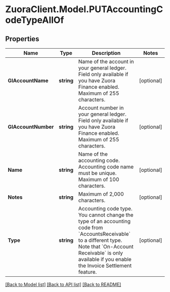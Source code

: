 # ZuoraClient.Model.PUTAccountingCodeTypeAllOf

## Properties

Name | Type | Description | Notes
------------ | ------------- | ------------- | -------------
**GlAccountName** | **string** | Name of the account in your general ledger.  Field only available if you have Zuora Finance enabled. Maximum of 255 characters.  | [optional] 
**GlAccountNumber** | **string** | Account number in your general ledger.  Field only available if you have Zuora Finance enabled. Maximum of 255 characters.  | [optional] 
**Name** | **string** | Name of the accounting code.  Accounting code name must be unique. Maximum of 100 characters.  | [optional] 
**Notes** | **string** | Maximum of 2,000 characters.  | [optional] 
**Type** | **string** | Accounting code type. You cannot change the type of an accounting code from &#x60;AccountsReceivable&#x60; to a different type.   Note that &#x60;On-Account Receivable&#x60; is only available if you enable the Invoice Settlement feature.   | [optional] 

[[Back to Model list]](../README.md#documentation-for-models) [[Back to API list]](../README.md#documentation-for-api-endpoints) [[Back to README]](../README.md)

